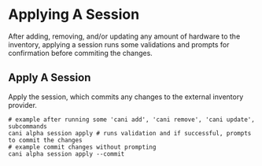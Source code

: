 # Applying A Session

After adding, removing, and/or updating any amount of hardware to the inventory, applying a session runs some validations and prompts for confirmation before commiting the changes.

## Apply A Session

Apply the session, which commits any changes to the external inventory provider.

```shell
# example after running some 'cani add', 'cani remove', 'cani update', subcommands
cani alpha session apply # runs validation and if successful, prompts to commit the changes
# example commit changes without prompting
cani alpha session apply --commit
```
